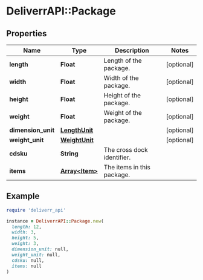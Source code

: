 # DeliverrAPI::Package

## Properties

| Name | Type | Description | Notes |
| ---- | ---- | ----------- | ----- |
| **length** | **Float** | Length of the package. | [optional] |
| **width** | **Float** | Width of the package. | [optional] |
| **height** | **Float** | Height of the package. | [optional] |
| **weight** | **Float** | Weight of the package. | [optional] |
| **dimension_unit** | [**LengthUnit**](LengthUnit.md) |  | [optional] |
| **weight_unit** | [**WeightUnit**](WeightUnit.md) |  | [optional] |
| **cdsku** | **String** | The cross dock identifier. |  |
| **items** | [**Array&lt;Item&gt;**](Item.md) | The items in this package. |  |

## Example

```ruby
require 'deliverr_api'

instance = DeliverrAPI::Package.new(
  length: 12,
  width: 3,
  height: 5,
  weight: 3,
  dimension_unit: null,
  weight_unit: null,
  cdsku: null,
  items: null
)
```

